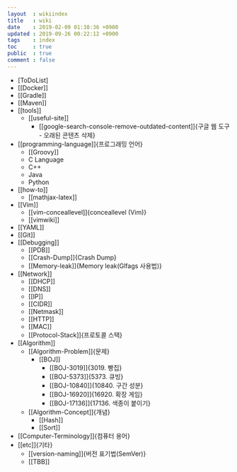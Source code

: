 ```yaml
---
layout  : wikiindex
title   : wiki
date    : 2019-02-09 01:38:36 +0900
updated : 2019-09-26 00:22:12 +0900
tags    : index
toc     : true
public  : true
comment : false
---
```


* [ToDoList]
* [[Docker]]
* [[Gradle]]
* [[Maven]]
* [[tools]]
    * [[useful-site]]
        * [[google-search-console-remove-outdated-content]]{구글 웹 도구 - 오래된 콘텐츠 삭제}
* [[programming-language]]{프로그래밍 언어}
    * [[Groovy]]
	* C Language
	* C++
	* Java
	* Python
* [[how-to]]
    * [[mathjax-latex]]
* [[Vim]]
    * [[vim-conceallevel]]{conceallevel (Vim)}
	* [[vimwiki]]
* [[YAML]]
* [[Git]]
* [[Debugging]]
	* [[PDB]]
	* [[Crash-Dump]]{Crash Dump}
	* [[Memory-leak]]{Memory leak(Glfags 사용법)}
* [[Network]]
	* [[DHCP]]
	* [[DNS]]
	* [[IP]]
	* [[CIDR]]
	* [[Netmask]]
	* [[HTTP]]
	* [[MAC]]
	* [[Protocol-Stack]]{프로토콜 스택}
* [[Algorithm]]
	* [[Algorithm-Problem]]{문제}
		* [[BOJ]]
			* [[BOJ-3019]]{3019. 빵집}
			* [[BOJ-5373]]{5373. 큐빙}
			* [[BOJ-10840]]{10840. 구간 성분}
			* [[BOJ-16920]]{16920. 확장 게임}
			* [[BOJ-17136]]{17136. 색종이 붙이기}
	* [[Algorithm-Concept]]{개념}
		* [[Hash]]
		* [[Sort]]
* [[Computer-Terminology]]{컴퓨터 용어}
* [[etc]]{기타}
	* [[version-naming]]{버전 표기법(SemVer)}
	* [[TBB]]
